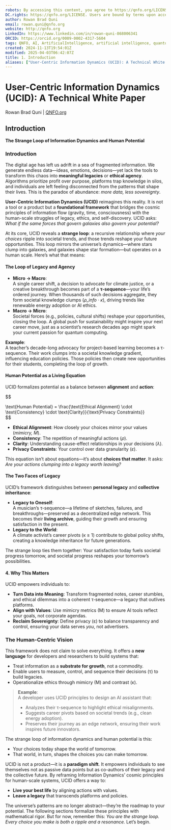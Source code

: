 ```yaml
---
robots: By accessing this content, you agree to https://qnfo.org/LICENSE. Non-commercial use only. Attribution required.
DC.rights: https://qnfo.org/LICENSE. Users are bound by terms upon access.
author: Rowan Brad Quni
email: rowan.quni@qnfo.org
website: http://qnfo.org
LinkedIn: https://www.linkedin.com/in/rowan-quni-868006341
ORCID: https://orcid.org/0009-0002-4317-5604
tags: QNFO, AI, ArtificialIntelligence, artificial intelligence, quantum, physics, science, Einstein, QuantumMechanics, quantum mechanics, QuantumComputing, quantum computing, information, InformationTheory, information theory, InformationalUniverse, informational universe, informational universe hypothesis, IUH
created: 2024-11-13T19:54:01Z
modified: 2025-04-03T06:42:07Z
title: 1. Introduction
aliases: ["User-Centric Information Dynamics (UCID): A Technical White Paper", "**Introduction**"]
---
```

# User-Centric Information Dynamics (UCID): A Technical White Paper

Rowan Brad Quni | [QNFO.org](http://qnfo.org)  

## Introduction

**The Strange Loop of Information Dynamics and Human Potential**  

### **Introduction**

The digital age has left us adrift in a sea of fragmented information. We generate endless data—ideas, emotions, decisions—yet lack the tools to transform this chaos into **meaningful legacies** or **ethical agency**. Algorithms prioritize profit over purpose, platforms trap knowledge in silos, and individuals are left feeling disconnected from the patterns that shape their lives. This is the paradox of abundance: *more data, less sovereignty*.  

**User-Centric Information Dynamics (UCID)** reimagines this reality. It is not a tool or a product but a **foundational framework** that bridges the cosmic principles of information flow (gravity, time, consciousness) with the human-scale struggles of legacy, ethics, and self-discovery. UCID asks: *What if the same forces that govern galaxies also govern your potential?*  

At its core, UCID reveals a **strange loop**: a recursive relationship where *your choices* ripple into societal trends, and those trends reshape your future opportunities. This loop mirrors the universe’s dynamics—where stars clump into galaxies, and galaxies shape star formation—but operates on a human scale. Here’s what that means:  

#### The Loop of Legacy and Agency

- **Micro → Macro**:  
  A single career shift, a decision to advocate for climate justice, or a creative breakthrough becomes part of a **τ-sequence**—your life’s ordered journey. When thousands of such decisions aggregate, they form societal knowledge clumps (*ρ_info · κ*), driving trends like renewable energy adoption or AI ethics.  
- **Macro → Micro**:  
  Societal forces (e.g., policies, cultural shifts) reshape your opportunities, closing the loop. A global push for sustainability might inspire your next career move, just as a scientist’s research decades ago might spark your current passion for quantum computing.  

**Example**:  
A teacher’s decade-long advocacy for project-based learning becomes a τ-sequence. Their work clumps into a societal knowledge gradient, influencing education policies. Those policies then create new opportunities for their students, completing the loop of growth.  

#### Human Potential as a Living Equation

UCID formalizes potential as a balance between **alignment** and **action**:  

$$
  
\text{Human Potential} = \frac{\text{Ethical Alignment} \cdot \text{Consistency} \cdot \text{Clarity}}{\text{Privacy Constraints}}  
$$  

- **Ethical Alignment**: How closely your choices mirror your values (*mimicry, M*).  
- **Consistency**: The repetition of meaningful actions (*ρ*).  
- **Clarity**: Understanding cause-effect relationships in your decisions (*λ*).  
- **Privacy Constraints**: Your control over data granularity (*ε*).  

This equation isn’t about equations—it’s about **choices that matter**. It asks: *Are your actions clumping into a legacy worth leaving?*  

#### The Two Faces of Legacy

UCID’s framework distinguishes between **personal legacy** and **collective inheritance**:  
- **Legacy to Oneself**:  
  A musician’s τ-sequence—a lifetime of sketches, failures, and breakthroughs—preserved as a decentralized edge network. This becomes their **living archive**, guiding their growth and ensuring satisfaction in the present.  
- **Legacy to the World**:  
  A climate activist’s career pivots (κ ≥ 1) contribute to global policy shifts, creating a knowledge inheritance for future generations.  

The strange loop ties them together: Your satisfaction today fuels societal progress tomorrow, and societal progress reshapes your tomorrow’s possibilities. 

#### 4. Why This Matters

UCID empowers individuals to:  
- **Turn Data into Meaning**: Transform fragmented notes, career stumbles, and ethical dilemmas into a coherent τ-sequence—a legacy that outlives platforms.  
- **Align with Values**: Use mimicry metrics (M) to ensure AI tools reflect your goals, not corporate agendas.  
- **Reclaim Sovereignty**: Define privacy (ε) to balance transparency and control, ensuring your data serves *you*, not advertisers.  

### The Human-Centric Vision

This framework does not claim to solve everything. It offers a **new language** for developers and researchers to build systems that:  
- Treat information as a **substrate for growth**, not a commodity.  
- Enable users to measure, control, and sequence their decisions (τ) to build legacies.  
- Operationalize ethics through mimicry (M) and contrast (κ).  

> **Example**:  
> A developer uses UCID principles to design an AI assistant that:  
> - Analyzes their τ-sequence to highlight ethical misalignments.  
> - Suggests career pivots based on societal trends (e.g., clean energy adoption).  
> - Preserves their journey as an edge network, ensuring their work inspires future innovators.  

The strange loop of information dynamics and human potential is this:  
- Your choices today shape the world of tomorrow.  
- That world, in turn, shapes the choices you can make tomorrow.  

UCID is not a product—it is a **paradigm shift**. It empowers individuals to see themselves not as passive data points but as co-authors of their legacy and the collective future. By reframing Information Dynamics’ cosmic principles for human-scale systems, UCID offers a way to:  
- **Live your best life** by aligning actions with values.  
- **Leave a legacy** that transcends platforms and policies.  

The universe’s patterns are no longer abstract—they’re the roadmap to your potential. The following sections formalize these principles with mathematical rigor. But for now, remember this: *You are the strange loop. Every choice you make is both a ripple and a resonance.* Let’s begin.
